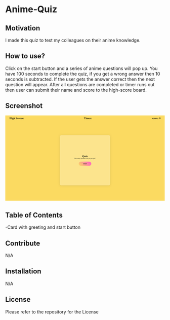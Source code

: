 # Anime-Quiz

## Motivation

I made this quiz to test my colleagues on their anime knowledge. 

## How to use?
  Click on the start button and a series of anime questions will pop up. You have 100 seconds to complete the quiz, if you get a wrong answer then 10 seconds is subtracted. If the user gets the answer correct then the next question will appear. After all questions are completed or timer runs out then user can submit their name and score to the high-score board.


## Screenshot
![project overlay](/assets/screencapture-127-0-0-1-5500-index-html-2023-03-20-19_40_56.png)

## Table of Contents
  -Card with greeting and start button



## Contribute 

N/A


## Installation

N/A

## License

Please refer to the repository for the License


